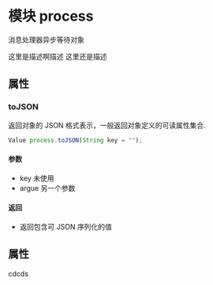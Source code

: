 # 模块 process
消息处理器异步等待对象

这里是描述啊描述
这里还是描述

## 属性
### toJSON
返回对象的 JSON 格式表示，一般返回对象定义的可读属性集合. 
```JavaScript
Value process.toJSON(String key = ""); 
```
#### 参数
* key 未使用
* argue 另一个参数
####  返回
* 返回包含可 JSON 序列化的值
## 属性
cdcds 